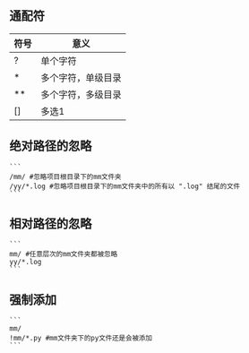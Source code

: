 ## 通配符
|符号|意义|
|---|--------------------------|
|?  | 单个字符
|*  | 多个字符，单级目录
|** | 多个字符，多级目录
|[] |多选1

## 绝对路径的忽略
    ```
    /mm/ #忽略项目根目录下的mm文件夹  
    /yy/*.log #忽略项目根目录下的mm文件夹中的所有以 ".log" 结尾的文件
    ```
## 相对路径的忽略
    ```
    mm/ #任意层次的mm文件夹都被忽略
    yy/*.log 
    ```
## 强制添加
    ```
    mm/
    !mm/*.py #mm文件夹下的py文件还是会被添加
    ```
